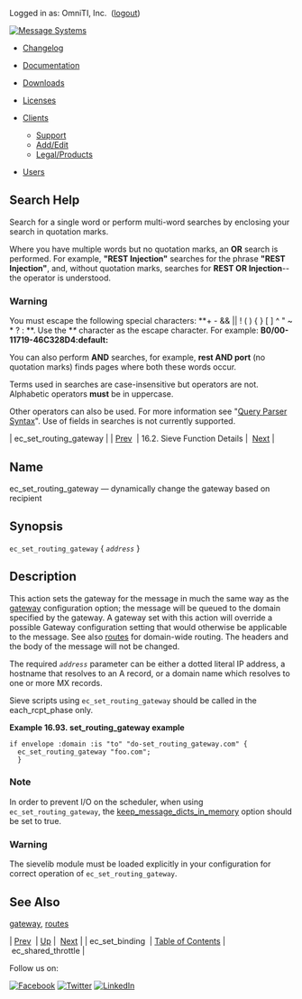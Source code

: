 Logged in as: OmniTI, Inc.  ([logout](https://support.messagesystems.com/logout.php))

[![Message Systems](https://support.messagesystems.com/images/ms-white205.png)](https://support.messagesystems.com/start.php) 

*   [Changelog](https://support.messagesystems.com/start.php?show=changelog)
*   [Documentation](https://support.messagesystems.com/docs/)
*   [Downloads](https://support.messagesystems.com/start.php)

*   [Licenses](https://support.messagesystems.com/license_summary.php)
*   <a href="">Clients</a>
    *   [Support](https://support.messagesystems.com/cs.php)
    *   [Add/Edit](https://support.messagesystems.com/edit_client.php)
    *   [Legal/Products](https://support.messagesystems.com/edit_products.php)
*   [Users](https://support.messagesystems.com/edit_customer.php)

## Search Help

Search for a single word or perform multi-word searches by enclosing your search in quotation marks.

Where you have multiple words but no quotation marks, an **OR** search is performed. For example, **"REST Injection"** searches for the phrase **"REST Injection"**, and, without quotation marks, searches for **REST OR Injection**--the operator is understood.

### Warning

You must escape the following special characters: **+ - && || ! ( ) { } [ ] ^ " ~ * ? : \**. Use the **\** character as the escape character. For example: **B0/00-11719-46C328D4\:default\:**

You can also perform **AND** searches, for example, **rest AND port** (no quotation marks) finds pages where both these words occur.

Terms used in searches are case-insensitive but operators are not. Alphabetic operators **must** be in uppercase.

Other operators can also be used. For more information see "[Query Parser Syntax](https://lucene.apache.org/core/old_versioned_docs/versions/3_0_0/queryparsersyntax.html)". Use of fields in searches is not currently supported.

| ec_set_routing_gateway |
| [Prev](sieve.ref.ec_set_binding.php)  | 16.2. Sieve Function Details |  [Next](sieve.ref.ec_shared_throttle.php) |

<a name="sieve.ref.ec_set_routing_gateway"></a>
## Name

ec_set_routing_gateway — dynamically change the gateway based on recipient

## Synopsis

`ec_set_routing_gateway` { *`address`* }

<a name="idp30530000"></a>
## Description

This action sets the gateway for the message in much the same way as the [gateway](conf.ref.gateway.php "gateway") configuration option; the message will be queued to the domain specified by the gateway. A gateway set with this action will override a possible Gateway configuration setting that would otherwise be applicable to the message. See also [routes](conf.ref.routes.php "routes") for domain-wide routing. The headers and the body of the message will not be changed.

The required *`address`* parameter can be either a dotted literal IP address, a hostname that resolves to an A record, or a domain name which resolves to one or more MX records.

Sieve scripts using `ec_set_routing_gateway` should be called in the each_rcpt_phase only.

<a name="example.ec_set_routing_gateway"></a>

**Example 16.93. set_routing_gateway example**

```
if envelope :domain :is "to" "do-set_routing_gateway.com" {
  ec_set_routing_gateway "foo.com";
  }
```

### Note

In order to prevent I/O on the scheduler, when using `ec_set_routing_gateway`, the [keep_message_dicts_in_memory](conf.ref.keep_message_dicts_in_memory.php "keep_message_dicts_in_memory") option should be set to true.

### Warning

The sievelib module must be loaded explicitly in your configuration for correct operation of `ec_set_routing_gateway`.

<a name="idp30541616"></a>
## See Also

[gateway](conf.ref.gateway.php "gateway"), [routes](conf.ref.routes.php "routes")

| [Prev](sieve.ref.ec_set_binding.php)  | [Up](sieve.ref.files.php) |  [Next](sieve.ref.ec_shared_throttle.php) |
| ec_set_binding  | [Table of Contents](index.php) |  ec_shared_throttle |

Follow us on:

[![Facebook](https://support.messagesystems.com/images/icon-facebook.png)](http://www.facebook.com/messagesystems) [![Twitter](https://support.messagesystems.com/images/icon-twitter.png)](http://twitter.com/#!/MessageSystems) [![LinkedIn](https://support.messagesystems.com/images/icon-linkedin.png)](http://www.linkedin.com/company/message-systems)
